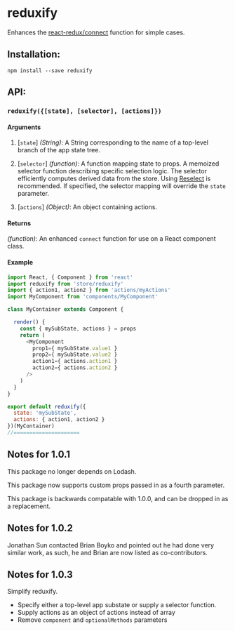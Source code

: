 # reduxify

Enhances the [react-redux/connect](https://github.com/reactjs/react-redux) function for simple cases.

## Installation:

```
npm install --save reduxify
```

## API:

### `reduxify({[state], [selector], [actions]})`

#### Arguments

1. [`state`] *(String)*: A String corresponding to the name of a top-level branch of the app state tree.

2. [`selector`] *(function)*: A function mapping state to props. A memoized selector function describing specific selection logic. The selector efficiently computes derived data from the store. Using [Reselect](https://github.com/reactjs/reselect) is recommended. If specified, the selector mapping will override the `state` parameter.

3. [`actions`] *(Object)*: An object containing actions.

#### Returns

*(function)*: An enhanced `connect` function for use on a React component class.

#### Example

```javascript
import React, { Component } from 'react'
import reduxify from 'store/reduxify'
import { action1, action2 } from 'actions/myActions'
import MyComponent from 'components/MyComponent'

class MyContainer extends Component {

  render() {
    const { mySubState, actions } = props
    return (
      <MyComponent
        prop1={ mySubState.value1 }
        prop2={ mySubState.value2 }
        action1={ actions.action1 }
        action2={ actions.action2 }
      />
    )
  }
}

export default reduxify({
  state: 'mySubState',
  actions: { action1, action2 }
})(MyContainer)
//=====================
```

## Notes for 1.0.1

This package no longer depends on Lodash.

This package now supports custom props passed in as a fourth parameter.

This package is backwards compatable with 1.0.0, and can be dropped in as a replacement.

## Notes for 1.0.2

Jonathan Sun contacted Brian Boyko and pointed out he had done very similar work, as such, he and Brian are now listed as co-contributors.

## Notes for 1.0.3

Simplify reduxify.
 - Specify either a top-level app substate or supply a selector function.
 - Supply actions as an object of actions instead of array
 - Remove `component` and `optionalMethods` parameters
